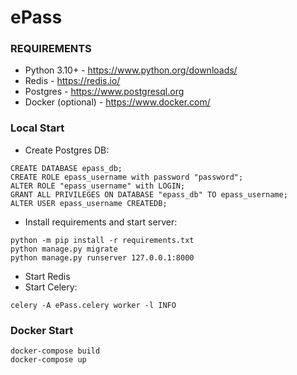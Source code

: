 # ePass #

### REQUIREMENTS ###

* Python 3.10+ - https://www.python.org/downloads/
* Redis - https://redis.io/
* Postgres - https://www.postgresql.org
* Docker (optional) - https://www.docker.com/

### Local Start ###

* Create Postgres DB:
```commandline
CREATE DATABASE epass_db;
CREATE ROLE epass_username with password "password";
ALTER ROLE "epass_username" with LOGIN;
GRANT ALL PRIVILEGES ON DATABASE "epass_db" TO epass_username;
ALTER USER epass_username CREATEDB;
```
* Install requirements and start server:
```commandline
python -m pip install -r requirements.txt
python manage.py migrate
python manage.py runserver 127.0.0.1:8000
```
* Start Redis
* Start Celery:
```commandline
celery -A ePass.celery worker -l INFO
```

### Docker Start ###

```commandline
docker-compose build
docker-compose up
```